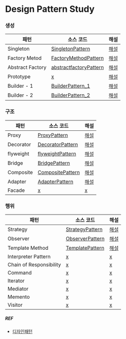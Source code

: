 # Design Pattern Study

### 생성

| 패턴               | 소스 코드                                                                                                                  | 해설                                                                                                        |
|------------------|------------------------------------------------------------------------------------------------------------------------|-----------------------------------------------------------------------------------------------------------|
| Singleton        | [SingletonPattern](src%2Fmain%2Fjava%2Fcom%2Fdesignpatternstudy%2Fsingleton%2FSingletonPattern.java)                   | [해설](https://www.youtube.com/watch?v=kAnoWt7Uato&list=PLe6NQuuFBu7FhPfxkjDd2cWnTy2y_w_jZ&index=7&loop=0)  |
| Factory Metod    | [FactoryMethodPattern](src%2Fmain%2Fjava%2Fcom%2Fdesignpatternstudy%2Ffactorymethod%2FFactoryMethodPattern.java)       | [해설](https://www.youtube.com/watch?v=QOX10ntWj5Y&list=PLe6NQuuFBu7FhPfxkjDd2cWnTy2y_w_jZ&index=10&loop=0) |
| Abstract Factory | [abstractfactoryPattern](src%2Fmain%2Fjava%2Fcom%2Fdesignpatternstudy%2Fabstractfactory%2FabstractfactoryPattern.java) | [해설](https://www.youtube.com/watch?v=pmKHiAIwhag&list=PLe6NQuuFBu7FhPfxkjDd2cWnTy2y_w_jZ&index=22&loop=0) |
| Prototype        | [x]()                                                                                                                  | [해설]()                                                                                                    |
| Builder - 1      | [BuilderPattern_1](src%2Fmain%2Fjava%2Fcom%2Fdesignpatternstudy%2Fbuilder%2FBuilderPattern_1.java)                     | [해설](https://www.youtube.com/watch?v=_GCiJAFU2DU&list=PLe6NQuuFBu7FhPfxkjDd2cWnTy2y_w_jZ&index=20&loop=0) |
| Builder - 2      | [BuilderPattern_2](src%2Fmain%2Fjava%2Fcom%2Fdesignpatternstudy%2Fbuilder%2FBuilderPattern_2.java)                     | [해설](https://www.youtube.com/watch?v=sg_6GWRBRas&list=PLe6NQuuFBu7FhPfxkjDd2cWnTy2y_w_jZ&index=20&loop=0) |

### 구조

| 패턴        | 소스 코드                                                                                                | 해설                                                                                                         |
|-----------|------------------------------------------------------------------------------------------------------|------------------------------------------------------------------------------------------------------------|
| Proxy     | [ProxyPattern](src%2Fmain%2Fjava%2Fcom%2Fdesignpatternstudy%2Fproxy%2FProxyPattern.java)             | [해설](https://www.youtube.com/watch?v=NoRPG06c48U&list=PLe6NQuuFBu7FhPfxkjDd2cWnTy2y_w_jZ&index=15&t=3s)    |
| Decorator | [DecoratorPattern](src%2Fmain%2Fjava%2Fcom%2Fdesignpatternstudy%2Fdecorator%2FDecoratorPattern.java) | [해설](https://www.youtube.com/watch?v=UTmY_oB4V8I&list=PLe6NQuuFBu7FhPfxkjDd2cWnTy2y_w_jZ&index=15&pp=iAQB) |
| flyweight | [flyweightPattern](src%2Fmain%2Fjava%2Fcom%2Fdesignpatternstudy%2Fflyweight%2FflyweightPattern.java) | [해설](https://www.youtube.com/watch?v=tYEg5vYJgQ4&list=PLe6NQuuFBu7FhPfxkjDd2cWnTy2y_w_jZ&index=8&loop=0)   |
| Bridge    | [BridgePattern](src%2Fmain%2Fjava%2Fcom%2Fdesignpatternstudy%2Fbridge%2FBridgePatternV2.java)        | [해설](https://www.youtube.com/watch?v=IJ96VeNPTyM&list=PLe6NQuuFBu7FhPfxkjDd2cWnTy2y_w_jZ&index=6)          |
| Composite | [CompositePattern](src%2Fmain%2Fjava%2Fcom%2Fdesignpatternstudy%2Fcomposite%2FCompositePattern.java) | [해설](https://www.youtube.com/watch?v=g96bJvVDZPs&list=PLe6NQuuFBu7FhPfxkjDd2cWnTy2y_w_jZ&index=9&loop=0)   |
| Adapter   | [AdapterPattern](src%2Fmain%2Fjava%2Fcom%2Fdesignpatternstudy%2Fadapter%2FAdapterPattern.java)       | [해설](https://www.youtube.com/watch?v=7MSzyqhrO-A&list=PLe6NQuuFBu7FhPfxkjDd2cWnTy2y_w_jZ&index=5&loop=0)   |
| Facade    | [x]()                                                                                                | [x]()                                                                                                      |

### 행위

| 패턴                      | 소스 코드                                                                                             | 해설                                                                                                              |
|-------------------------|---------------------------------------------------------------------------------------------------|-----------------------------------------------------------------------------------------------------------------|
| Strategy                | [StrategyPattern](src%2Fmain%2Fjava%2Fcom%2Fdesignpatternstudy%2Fstrategy%2FStrategyPattern.java) | [해설](https://www.youtube.com/watch?v=Wao5HiXM_Cg&list=PLe6NQuuFBu7FhPfxkjDd2cWnTy2y_w_jZ&index=3&t=83s&pp=iAQB) |
| Observer                | [ObserverPattern](src%2Fmain%2Fjava%2Fcom%2Fdesignpatternstudy%2Fopserver%2FObserverPattern.java) | [해설](https://www.youtube.com/watch?v=4WO95iHQTx8&list=PLe6NQuuFBu7FhPfxkjDd2cWnTy2y_w_jZ&index=11)              |
| Template Method         | [TemplatePattern](src%2Fmain%2Fjava%2Fcom%2Fdesignpatternstudy%2Ftemplate%2FTemplatePattern.java) | [해설](https://www.youtube.com/watch?v=hPTqWJm51Vs&list=PLe6NQuuFBu7FhPfxkjDd2cWnTy2y_w_jZ&index=4&loop=0)        |
| Interpreter Pattern     | [x]()                                                                                             | [x]()                                                                                                           |
| Chain of Responsibility | [x]()                                                                                             | [x]()                                                                                                           |
| Command                 | [x]()                                                                                             | [x]()                                                                                                           |
| Iterator                | [x]()                                                                                             | [x]()                                                                                                           |
| Mediator                | [x]()                                                                                             | [x]()                                                                                                           |
| Memento                 | [x]()                                                                                             | [x]()                                                                                                           |
| Visitor                 | [x]()                                                                                             | [x]()                                                                                                           |

##### REF

- [디자인패턴](https://www.youtube.com/watch?v=An7kqZ5D7j8&list=PLe6NQuuFBu7FhPfxkjDd2cWnTy2y_w_jZ&index=1&loop=0)
